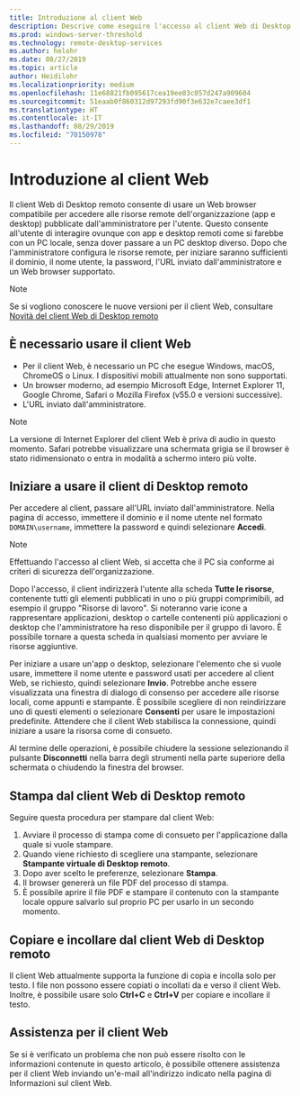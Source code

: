 ```yaml
---
title: Introduzione al client Web
description: Descrive come eseguire l'accesso al client Web di Desktop remoto.
ms.prod: windows-server-threshold
ms.technology: remote-desktop-services
ms.author: helohr
ms.date: 08/27/2019
ms.topic: article
author: Heidilohr
ms.localizationpriority: medium
ms.openlocfilehash: 11e68821fb095617cea19ee83c057d247a909604
ms.sourcegitcommit: 51eaab0f860312d97293fd90f3e632e7caee3df1
ms.translationtype: HT
ms.contentlocale: it-IT
ms.lasthandoff: 08/29/2019
ms.locfileid: "70150978"
---
```

# <a name="get-started-with-the-web-client"></a>Introduzione al client Web

Il client Web di Desktop remoto consente di usare un Web browser compatibile per accedere alle risorse remote dell'organizzazione (app e desktop) pubblicate dall'amministratore per l'utente. Questo consente all'utente di interagire ovunque con app e desktop remoti come si farebbe con un PC locale, senza dover passare a un PC desktop diverso. Dopo che l'amministratore configura le risorse remote, per iniziare saranno sufficienti il dominio, il nome utente, la password, l'URL inviato dall'amministratore e un Web browser supportato.

>[!NOTE]
>Se si vogliono conoscere le nuove versioni per il client Web, consultare [Novità del client Web di Desktop remoto](web-client-whatsnew.md)

## <a name="what-youll-need-to-use-the-web-client"></a>È necessario usare il client Web

* Per il client Web, è necessario un PC che esegue Windows, macOS, ChromeOS o Linux. I dispositivi mobili attualmente non sono supportati.
* Un browser moderno, ad esempio Microsoft Edge, Internet Explorer 11, Google Chrome, Safari o Mozilla Firefox (v55.0 e versioni successive).
* L'URL inviato dall'amministratore.

>[!NOTE]
>La versione di Internet Explorer del client Web è priva di audio in questo momento.
>Safari potrebbe visualizzare una schermata grigia se il browser è stato ridimensionato o entra in modalità a schermo intero più volte.

## <a name="start-using-the-remote-desktop-client"></a>Iniziare a usare il client di Desktop remoto

Per accedere al client, passare all'URL inviato dall'amministratore. Nella pagina di accesso, immettere il dominio e il nome utente nel formato ```DOMAIN\username```, immettere la password e quindi selezionare **Accedi**.

>[!NOTE]
>Effettuando l'accesso al client Web, si accetta che il PC sia conforme ai criteri di sicurezza dell'organizzazione.

Dopo l'accesso, il client indirizzerà l'utente alla scheda **Tutte le risorse**, contenente tutti gli elementi pubblicati in uno o più gruppi comprimibili, ad esempio il gruppo "Risorse di lavoro". Si noteranno varie icone a rappresentare applicazioni, desktop o cartelle contenenti più applicazioni o desktop che l'amministratore ha reso disponibile per il gruppo di lavoro. È possibile tornare a questa scheda in qualsiasi momento per avviare le risorse aggiuntive.

Per iniziare a usare un'app o desktop, selezionare l'elemento che si vuole usare, immettere il nome utente e password usati per accedere al client Web, se richiesto, quindi selezionare **Invio**. Potrebbe anche essere visualizzata una finestra di dialogo di consenso per accedere alle risorse locali, come appunti e stampante. È possibile scegliere di non reindirizzare uno di questi elementi o selezionare **Consenti** per usare le impostazioni predefinite. Attendere che il client Web stabilisca la connessione, quindi iniziare a usare la risorsa come di consueto.

Al termine delle operazioni, è possibile chiudere la sessione selezionando il pulsante **Disconnetti** nella barra degli strumenti nella parte superiore della schermata o chiudendo la finestra del browser.

## <a name="printing-from-the-remote-desktop-web-client"></a>Stampa dal client Web di Desktop remoto

Seguire questa procedura per stampare dal client Web:

1. Avviare il processo di stampa come di consueto per l'applicazione dalla quale si vuole stampare.
2. Quando viene richiesto di scegliere una stampante, selezionare **Stampante virtuale di Desktop remoto**.
3. Dopo aver scelto le preferenze, selezionare **Stampa**.
4. Il browser genererà un file PDF del processo di stampa.
5. È possibile aprire il file PDF e stampare il contenuto con la stampante locale oppure salvarlo sul proprio PC per usarlo in un secondo momento.

## <a name="copy-and-paste-from-the-remote-desktop-web-client"></a>Copiare e incollare dal client Web di Desktop remoto

Il client Web attualmente supporta la funzione di copia e incolla solo per testo. I file non possono essere copiati o incollati da e verso il client Web. Inoltre, è possibile usare solo **Ctrl+C** e **Ctrl+V** per copiare e incollare il testo.

## <a name="get-help-with-the-web-client"></a>Assistenza per il client Web

Se si è verificato un problema che non può essere risolto con le informazioni contenute in questo articolo, è possibile ottenere assistenza per il client Web inviando un'e-mail all'indirizzo indicato nella pagina di Informazioni sul client Web.